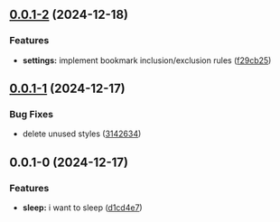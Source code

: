 ## [0.0.1-2](https://github.com/Mara-Li/obsidian-sync-bookmark/compare/0.0.1-1...0.0.1-2) (2024-12-18)
### Features

* **settings:** implement bookmark inclusion/exclusion rules ([f29cb25](https://github.com/Mara-Li/obsidian-sync-bookmark/commit/f29cb259badd3f155fffed9ca445e9300e12632b))

## [0.0.1-1](https://github.com/Mara-Li/obsidian-sync-bookmark/compare/0.0.1-0...0.0.1-1) (2024-12-17)
### Bug Fixes

* delete unused styles ([3142634](https://github.com/Mara-Li/obsidian-sync-bookmark/commit/3142634da9eba28218431fba37dc24f4ae061be9))

## 0.0.1-0 (2024-12-17)
### Features

* **sleep:** i want to sleep ([d1cd4e7](https://github.com/Mara-Li/obsidian-sync-bookmark/commit/d1cd4e74ff544a7bbc21f2b67a5403d8f79a6b2e))